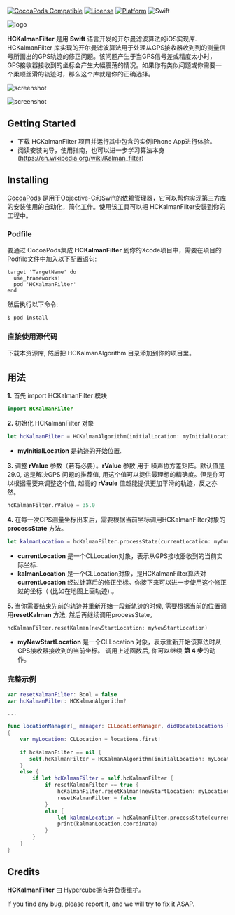[![CocoaPods Compatible](https://img.shields.io/cocoapods/v/HCKalmanFilter.svg)](http://cocoapods.org/pods/HCKalmanFilter)
[![License](https://img.shields.io/cocoapods/l/HCKalmanFilter.svg?style=flat)](http://cocoapods.org/pods/HCKalmanFilter)
[![Platform](https://img.shields.io/cocoapods/p/HCKalmanFilter.svg?style=flat)](http://cocoapods.org/pods/HCKalmanFilter)
![Swift](https://img.shields.io/badge/%20in-swift%203.1-orange.svg)

![logo](https://github.com/Hypercubesoft/HCKalmanFilter/blob/master/Images/HCKalmanFilterLogo.png)

**HCKalmanFilter** 是用 **Swift** 语言开发的开尔曼滤波算法的iOS实现库. HCKalmanFilter 库实现的开尔曼滤波算法用于处理从GPS接收器收到到的测量信号所画出的GPS轨迹的修正问题。该问题产生于当GPS信号差或精度太小时，GPS接收器接收到的坐标会产生大幅震荡的情况。如果你有类似问题或你需要一个柔顺丝滑的轨迹时，那么这个库就是你的正确选择。

![screenshot](https://github.com/Hypercubesoft/HCKalmanFilter/blob/master/Images/Screenshots/HCKalmanFilterSC1.png)

![screenshot](https://github.com/Hypercubesoft/HCKalmanFilter/blob/master/Images/Screenshots/HCKalmanFilterSC2.png)


## Getting Started

* 下载 HCKalmanFilter 项目并运行其中包含的实例iPhone App进行体验。
* 阅读安装向导，使用指南，也可以进一步学习算法本身(https://en.wikipedia.org/wiki/Kalman_filter)

## Installing

[CocoaPods](https://cocoapods.org/) 是用于Objective-C和Swift的依赖管理器，它可以帮你实现第三方库的安装使用的自动化，简化工作。使用该工具可以把 HCKalmanFilter安装到你的工程中。

### Podfile

要通过 CocoaPods集成 **HCKalmanFilter** 到你的Xcode项目中，需要在项目的 Podfile文件中加入以下配置语句:

```
target 'TargetName' do
  use_frameworks!
  pod 'HCKalmanFilter'
end
```

然后执行以下命令:

```
$ pod install
```

### 直接使用源代码

下载本资源库, 然后把 HCKalmanAlgorithm 目录添加到你的项目里。


## 用法
**1.** 首先 import HCKalmanFilter 模块

```swift
import HCKalmanFilter
```

**2.** 初始化 HCKalmanFilter 对象

```swift
let hcKalmanFilter = HCKalmanAlgorithm(initialLocation: myInitialLocation)
```
* **myInitialLocation** 是轨迹的开始位置.


**3.** 调整 **rValue** 参数（若有必要）。**rValue** 参数 用于 噪声协方差矩阵。默认值是29.0, 这是解决GPS 问题的推荐值, 用这个值可以提供最理想的精确度。但是你可以根据需要来调整这个值, 越高的 **rVaule** 值越能提供更加平滑的轨迹，反之亦然。

```swift
hcKalmanFilter.rValue = 35.0
```

**4.** 在每一次GPS测量坐标出来后，需要根据当前坐标调用HCKalmanFilter对象的 **processState** 方法。

```swift
let kalmanLocation = hcKalmanFilter.processState(currentLocation: myCurrentLocation)
```
* **currentLocation** 是一个CLLocation对象，表示从GPS接收器收到的当前实际坐标.
* **kalmanLocation** 是一个CLLocation对象，是HCKalmanFilter算法对 **currentLocation** 经过计算后的修正坐标。你接下来可以进一步使用这个修正过的坐标（ (比如在地图上画轨迹) 。

**5.** 当你需要结束先前的轨迹并重新开始一段新轨迹的时候, 需要根据当前的位置调用**resetKalman** 方法, 然后再继续调用processState。

```swift
hcKalmanFilter.resetKalman(newStartLocation: myNewStartLocation)
```

* **myNewStartLocation** 是一个CLLocation 对象，表示重新开始该算法时从GPS接收器接收到的当前坐标。
调用上述函数后, 你可以继续 **第 4 步**的动作。


### 完整示例

```swift
var resetKalmanFilter: Bool = false
var hcKalmanFilter: HCKalmanAlgorithm?

...

func locationManager(_ manager: CLLocationManager, didUpdateLocations locations: [CLLocation])
{
    var myLocation: CLLocation = locations.first!
    
    if hcKalmanFilter == nil {
       self.hcKalmanFilter = HCKalmanAlgorithm(initialLocation: myLocation)
    }
    else {
        if let hcKalmanFilter = self.hcKalmanFilter {
            if resetKalmanFilter == true {
                hcKalmanFilter.resetKalman(newStartLocation: myLocation)
                resetKalmanFilter = false
            }
            else {
                let kalmanLocation = hcKalmanFilter.processState(currentLocation: myLocation)
                print(kalmanLocation.coordinate)
            }
        }
    }
}

```

## Credits

**HCKalmanFilter** 由 [Hypercube](http://hypercubesoft.com/)拥有并负责维护。

If you find any bug, please report it, and we will try to fix it ASAP.
